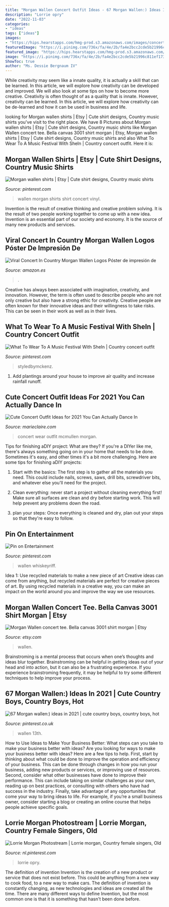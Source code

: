 ```yaml
---
title: "Morgan Wallen Concert Outfit Ideas - 67 Morgan Wallen:) Ideas In 2021"
description: "Lorrie opry"
date: "2022-11-03"
categories:
- "ideas"
tags: ["ideas"]
images:
- "https://hips.hearstapps.com/hmg-prod.s3.amazonaws.com/images/concert-outfit-1-1559242327.png?crop=1xw:1xh;center,top&amp;resize=480:*"
featuredImage: "https://i.pinimg.com/736x/fa/4e/2b/fa4e2bcc2cde5b21996c811ef173892d.jpg"
featured_image: "https://hips.hearstapps.com/hmg-prod.s3.amazonaws.com/images/concert-outfit-1-1559242327.png?crop=1xw:1xh;center,top&amp;resize=480:*"
image: "https://i.pinimg.com/736x/fa/4e/2b/fa4e2bcc2cde5b21996c811ef173892d.jpg"
ShowToc: true
author: "Ms. Dessie Bergnaum IV"
---
```



While creativity may seem like a innate quality, it is actually a skill that can be learned. In this article, we will explore how creativity can be developed and improved. We will also look at some tips on how to become more creative.
Creativity is often thought of as a quality that is innate. However, creativity can be learned. In this article, we will explore how creativity can be de-learned and how it can be used in business and life.

	

		
looking for Morgan wallen shirts | Etsy | Cute shirt designs, Country music shirts you've visit to the right place. We have 8 Pictures about Morgan wallen shirts | Etsy | Cute shirt designs, Country music shirts like Morgan Wallen concert tee. Bella canvas 3001 shirt morgan | Etsy, Morgan wallen shirts | Etsy | Cute shirt designs, Country music shirts and also What To Wear To A Music Festival With SheIn | Country concert outfit. Here it is:
		
    
## Morgan Wallen Shirts | Etsy | Cute Shirt Designs, Country Music Shirts

<img loading=lazy src="https://i.pinimg.com/originals/a9/1d/a1/a91da1eb22fd2dc868acfe08f5884380.png" onerror="this.onerror=null;this.src='https://tse1.mm.bing.net/th?id=OIP.8af3M66choDw0b2Zy6KfIQAAAA&amp;pid=15.1';" alt="Morgan wallen shirts | Etsy | Cute shirt designs, Country music shirts">

_Source: pinterest.com_

>wallen morgan shirts shirt concert vinyl. 

	

Invention is the result of creative thinking and creative problem solving. It is the result of two people working together to come up with a new idea. Invention is an essential part of our society and economy. It is the source of many new products and services.

    
## Viral Concert In Country Morgan Wallen Logos Póster De Impresión De

<img loading=lazy src="https://images-na.ssl-images-amazon.com/images/I/41xWhAeDlnL.__AC_SY300_QL70_ML2_.jpg" onerror="this.onerror=null;this.src='https://tse1.mm.bing.net/th?id=OIP.K2Z_--cSp8vIjKneYJXOOQAAAA&amp;pid=15.1';" alt="Viral Concert In Country Morgan Wallen Logos Póster de impresión de">

_Source: amazon.es_

>. 

	

Creative has always been associated with imagination, creativity, and innovation. However, the term is often used to describe people who are not only creative but also have a strong ethic for creativity. Creative people are often known for their innovative ideas and their willingness to take risks. This can be seen in their work as well as in their lives.

    
## What To Wear To A Music Festival With SheIn | Country Concert Outfit

<img loading=lazy src="https://i.pinimg.com/736x/b9/61/95/b96195a956e89963099762c3c1ff751b.jpg" onerror="this.onerror=null;this.src='https://tse1.mm.bing.net/th?id=OIP.UJR515Hwc6yLXeSbcYW70gHaJQ&amp;pid=15.1';" alt="What To Wear To A Music Festival With SheIn | Country concert outfit">

_Source: pinterest.com_

>styledbymckenz. 

	

1. Add plantings around your house to improve air quality and increase rainfall runoff.

    
## Cute Concert Outfit Ideas For 2021 You Can Actually Dance In

<img loading=lazy src="https://hips.hearstapps.com/hmg-prod.s3.amazonaws.com/images/concert-outfit-1-1559242327.png?crop=1xw:1xh;center,top&amp;resize=480:*" onerror="this.onerror=null;this.src='https://tse3.mm.bing.net/th?id=OIP.YCDDw8D336lyAcNU0R5LuQHaLH&amp;pid=15.1';" alt="Cute Concert Outfit Ideas for 2021 You Can Actually Dance In">

_Source: marieclaire.com_

>concert wear outfit mcmullen morgan. 

	

Tips for finishing aDIY project: What are they?
If you're a DIYer like me, there's always something going on in your home that needs to be done. Sometimes it's easy, and other times it's a bit more challenging. Here are some tips for finishing aDIY projects:
1. Start with the basics: The first step is to gather all the materials you need. This could include nails, screws, saws, drill bits, screwdriver bits, and whatever else you'll need for the project.

2. Clean everything: never start a project without cleaning everything first! Make sure all surfaces are clean and dry before starting work. This will help prevent any problems down the road.

3. plan your steps: Once everything is cleaned and dry, plan out your steps so that they're easy to follow.

    
## Pin On Entertainment

<img loading=lazy src="https://i.pinimg.com/originals/2b/c1/22/2bc1225b1b6e502e9e686f684bef610a.png" onerror="this.onerror=null;this.src='https://tse4.mm.bing.net/th?id=OIP.rrdw8L7kFAX5Z6IlzSB-4gHaEd&amp;pid=15.1';" alt="Pin on Entertainment">

_Source: pinterest.com_

>wallen whiskeyriff. 

	

Idea 1: Use recycled materials to make a new piece of art
Creative ideas can come from anything, but recycled materials are perfect for creative pieces of art. By using recycled materials in a creative way, you can make an impact on the world around you and improve the way we use resources.

    
## Morgan Wallen Concert Tee. Bella Canvas 3001 Shirt Morgan | Etsy

<img loading=lazy src="https://i.etsystatic.com/12423431/r/il/a50015/3035845835/il_1588xN.3035845835_3ec7.jpg" onerror="this.onerror=null;this.src='https://tse2.mm.bing.net/th?id=OIP.LP4O4lmgo6LJDuQ19Gv8MwHaEA&amp;pid=15.1';" alt="Morgan Wallen concert tee. Bella canvas 3001 shirt morgan | Etsy">

_Source: etsy.com_

>wallen. 

	

Brainstroming is a mental process that occurs when one’s thoughts and ideas blur together. Brainstroming can be helpful in getting ideas out of your head and into action, but it can also be a frustrating experience. If you experience brainstroming frequently, it may be helpful to try some different techniques to help improve your process.

    
## 67 Morgan Wallen:) Ideas In 2021 | Cute Country Boys, Country Boys, Hot

<img loading=lazy src="https://i.pinimg.com/474x/9a/c1/b6/9ac1b6f15cf3bed05ea1a9cb7655705b.jpg" onerror="this.onerror=null;this.src='https://tse2.mm.bing.net/th?id=OIP.eqlrxrauvoGFgjeLhNUg_AAAAA&amp;pid=15.1';" alt="67 Morgan wallen:) ideas in 2021 | cute country boys, country boys, hot">

_Source: pinterest.co.uk_

>wallen 13th. 

	

How to Use Ideas to Make Your Business Better: What steps can you take to make your business better with ideas?
Are you looking for ways to make your business better with ideas? Here are a few tips to help. First, start by thinking about what could be done to improve the operation and efficiency of your business. This can be done through changes in how you run your business, adding new products or services, or improving use of resources. Second, consider what other businesses have done to improve their performance. This can include taking on similar challenges as your own, reading up on best practices, or consulting with others who have had success in the industry. Finally, take advantage of any opportunities that come your way to bring ideas to life. For example, if you’re a small business owner, consider starting a blog or creating an online course that helps people achieve specific goals.

    
## Lorrie Morgan Photostream | Lorrie Morgan, Country Female Singers, Old

<img loading=lazy src="https://i.pinimg.com/736x/fa/4e/2b/fa4e2bcc2cde5b21996c811ef173892d.jpg" onerror="this.onerror=null;this.src='https://tse2.mm.bing.net/th?id=OIP.nRLPI4XQx2IhflNQN1hwQgAAAA&amp;pid=15.1';" alt="Lorrie Morgan Photostream | Lorrie morgan, Country female singers, Old">

_Source: nl.pinterest.com_

>lorrie opry. 

	

The definition of invention
Invention is the creation of a new product or service that does not exist before. This could be anything from a new way to cook food, to a new way to make cars. The definition of invention is constantly changing, as new technologies and ideas are created all the time. There are many different ways to define Invention, but the most common one is that it is something that hasn't been done before.

